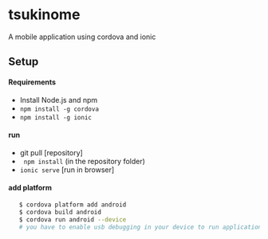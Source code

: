 # tsukinome
A mobile application using cordova and ionic
## Setup
#### Requirements
  - Install Node.js and npm
  - ```npm install -g cordova```
  - ```npm install -g ionic ```

#### run 
  - git pull [repository]
  - ``` npm install``` (in the repository folder)
  - ```ionic serve``` [run in browser]

#### add platform
```sh
   $ cordova platform add android
   $ cordova build android
   $ cordova run android --device 
   # you have to enable usb debugging in your device to run application  in your  device
```

